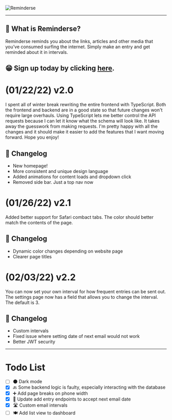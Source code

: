 ![Reminderse](https://user-images.githubusercontent.com/35201693/150656708-d0bdfb98-e0c7-433e-8ab5-e03904c434d5.png)

---
💭 What is Reminderse?
-----
Reminderse reminds you about the links, articles and other media that you’ve consumed surfing the internet. Simply make an entry and get reminded about it in intervals.

## 😁 Sign up today by clicking [here](https://reminderse.com/register).


# (01/22/22) v2.0
I spent all of winter break rewriting the entire frontend with TypeScript. Both the frontend and backend are in a good state so that future changes won't require large overhauls. Using TypeScript lets me better control the API requests because I can let it know what the schema will look like. It takes away the guesswork from making requests. I'm pretty happy with all the changes and it should make it easier to add the features that I want moving forward. Hope you enjoy!

## 📨 Changelog
- New homepage!
- More consistent and unique design language
- Added animations for content loads and dropdown click
- Removed side bar. Just a top nav now

# (01/26/22) v2.1
Added better support for Safari combact tabs. The color should better match the contents of the page.

## 📨 Changelog
- Dynamic color changes depending on website page
- Clearer page titles

# (02/03/22) v2.2
You can now set your own interval for how frequent entries can be sent out. The settings page now has a field that allows you to change the interval. The default is 3.

## 📨 Changelog
- Custom intervals
- Fixed issue where setting date of next email would not work
- Better JWT security

---
# Todo List
- [ ] 🌑 Dark mode
- [x] 🔙 Some backend logic is faulty, especially interacting with the database
- [x] ➕ Add page breaks on phone width
- [x] 📆 Update add entry endpoints to accept next email date
- [x] 🛣 Custom email intervals
- [ ] 🍽 Add list view to dashboard
